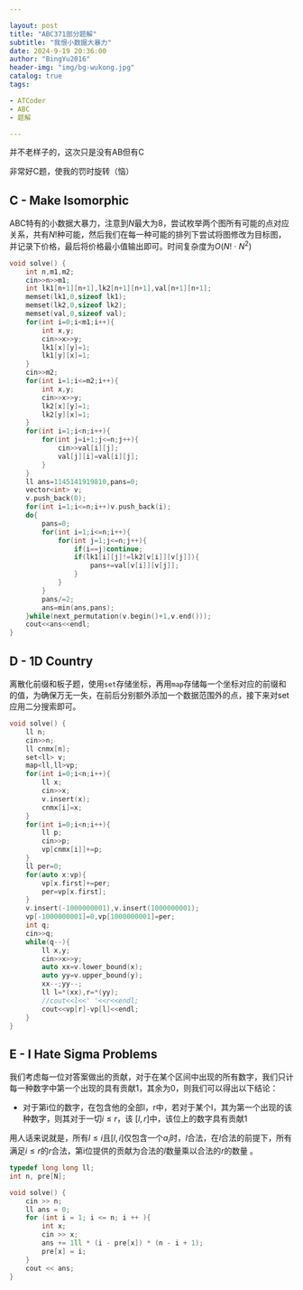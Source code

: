 ```yaml
---

layout: post
title: "ABC371部分题解"
subtitle: "我恨小数据大暴力"
date: 2024-9-19 20:36:00
author: "BingYu2016"
header-img: "img/bg-wukong.jpg"
catalog: true
tags:

- ATCoder
- ABC
- 题解

---
```


并不老样子的，这次只是没有AB但有C

非常好C题，使我的罚时旋转（恼）

## C - Make Isomorphic

ABC特有的小数据大暴力，注意到$N$最大为8，尝试枚举两个图所有可能的点对应关系，共有$N!$种可能，然后我们在每一种可能的排列下尝试将图修改为目标图，并记录下价格，最后将价格最小值输出即可。时间复杂度为$O(N! \ \cdot \ N^2)$

```cpp
void solve() {
    int n,m1,m2;
    cin>>n>>m1;
    int lk1[n+1][n+1],lk2[n+1][n+1],val[n+1][n+1];
    memset(lk1,0,sizeof lk1);
    memset(lk2,0,sizeof lk2);
    memset(val,0,sizeof val);
    for(int i=0;i<m1;i++){
        int x,y;
        cin>>x>>y;
        lk1[x][y]=1;
        lk1[y][x]=1;
    }
    cin>>m2;
    for(int i=1;i<=m2;i++){
        int x,y;
        cin>>x>>y;
        lk2[x][y]=1;
        lk2[y][x]=1;
    }
    for(int i=1;i<n;i++){
        for(int j=i+1;j<=n;j++){
            cin>>val[i][j];
            val[j][i]=val[i][j];
        }
    }
    ll ans=1145141919810,pans=0;
    vector<int> v;
    v.push_back(0);
    for(int i=1;i<=n;i++)v.push_back(i);
    do{
        pans=0;
        for(int i=1;i<=n;i++){
            for(int j=1;j<=n;j++){
                if(i==j)continue;
                if(lk1[i][j]!=lk2[v[i]][v[j]]){
                    pans+=val[v[i]][v[j]];
                }
            }
        }
        pans/=2;
        ans=min(ans,pans); 
    }while(next_permutation(v.begin()+1,v.end()));
    cout<<ans<<endl;
}
```

## D - 1D Country

离散化前缀和板子题，使用`set`存储坐标，再用`map`存储每一个坐标对应的前缀和的值，为确保万无一失，在前后分别额外添加一个数据范围外的点，接下来对set应用二分搜索即可。

```cpp
void solve() {
    ll n;
    cin>>n;
    ll cnmx[n];
    set<ll> v;
    map<ll,ll>vp;
    for(int i=0;i<n;i++){
        ll x;
        cin>>x;
        v.insert(x);
        cnmx[i]=x;
    }
    for(int i=0;i<n;i++){
        ll p;
        cin>>p;
        vp[cnmx[i]]+=p;
    }
    ll per=0;
    for(auto x:vp){
        vp[x.first]+=per;
        per=vp[x.first];
    }
    v.insert(-1000000001),v.insert(1000000001);
    vp[-1000000001]=0,vp[1000000001]=per;
    int q;
    cin>>q;
    while(q--){
        ll x,y;
        cin>>x>>y;
        auto xx=v.lower_bound(x);
        auto yy=v.upper_bound(y);
        xx--;yy--;
        ll l=*(xx),r=*(yy);
        //cout<<l<<' '<<r<<endl;
        cout<<vp[r]-vp[l]<<endl;
    }
}
```

## E - I Hate Sigma Problems

我们考虑每一位对答案做出的贡献，对于在某个区间中出现的所有数字，我们只计每一种数字中第一个出现的具有贡献1，其余为0，则我们可以得出以下结论：

- 对于第i位的数字，在包含他的全部l，r中，若对于某个l，其为第一个出现的该种数字，则其对于一切$i \leq r$，该 $[l,r]$中，该位上的数字具有贡献1
  

用人话来说就是，所有$l \leq i$且$[l,i]$仅包含一个$a_i$时，$l$合法，在$l$合法的前提下，所有满足$i \leq r$的$r$合法，第i位提供的贡献为合法的$l$数量乘以合法的$r$的数量 。

```cpp
typedef long long ll;
int n, pre[N];

void solve() {
    cin >> n;
    ll ans = 0;
    for (int i = 1; i <= n; i ++ ){
        int x;
        cin >> x;
        ans += 1ll * (i - pre[x]) * (n - i + 1);
        pre[x] = i;
    }
    cout << ans;
}
```
